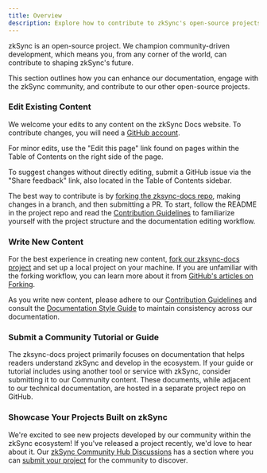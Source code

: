 ```yaml
---
title: Overview
description: Explore how to contribute to zkSync's open-source projects and community.
---
```


zkSync is an open-source project. We champion community-driven development, which means you,
from any corner of the world, can contribute to shaping zkSync's future.

This section outlines how you can enhance our documentation, engage with the zkSync community,
and contribute to our other open-source projects.

### Edit Existing Content

We welcome your edits to any content on the zkSync Docs website. To contribute changes,
you will need a [GitHub account](https://github.com/signup).

For minor edits, use the "Edit this page" link found on pages within the Table of Contents on the right side of the page.

To suggest changes without directly editing, submit a GitHub issue via the "Share feedback" link,
also located in the Table of Contents sidebar.

The best way to contribute is by [forking the zksync-docs repo](%%zk_git_repo_zksync-docs%%/fork),
making changes in a branch, and then submitting a PR.
To start, follow the README in the project repo and read the [Contribution Guidelines](/build/contributing-to-documentation/contribution-guidelines)
to familiarize yourself with the project structure and the documentation editing workflow.

### Write New Content

For the best experience in creating new content, [fork our zksync-docs project](%%zk_git_repo_zksync-docs%%/fork)
and set up a local project on your machine. If you are unfamiliar with the forking workflow, you can learn more about it
from [GitHub's articles on Forking](https://docs.github.com/en/pull-requests/collaborating-with-pull-requests/working-with-forks/about-forks).

As you write new content, please adhere to our
[Contribution Guidelines](/build/contributing-to-documentation/contribution-guidelines)
and consult the [Documentation Style Guide](/build/contributing-to-documentation/documentation-styleguide)
to maintain consistency across our documentation.

### Submit a Community Tutorial or Guide

The zksync-docs project primarily focuses on documentation that helps readers understand zkSync and develop in the ecosystem.
If your guide or tutorial includes using another tool or service with zkSync, consider submitting it to our Community content.
These documents, while adjacent to our technical documentation, are hosted in a separate project repo on GitHub.

### Showcase Your Projects Built on zkSync

We're excited to see new projects developed by our community within the zkSync ecosystem!
If you've released a project recently, we'd love to hear about it.
Our [zkSync Community Hub Discussions](https://github.com/zkSync-Community-Hub/zksync-developers)
has a section where you can
[submit your project](https://github.com/zkSync-Community-Hub/zksync-developers/discussions/new?category=show-and-tell)
for the community to discover.
